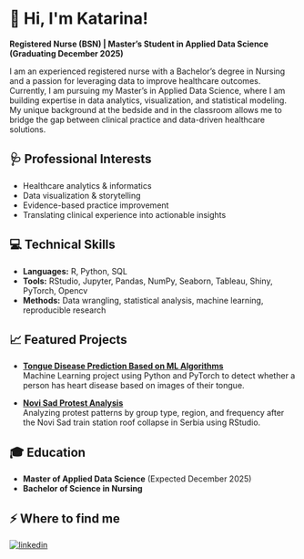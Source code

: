 # 👋 Hi, I'm Katarina!

**Registered Nurse (BSN) | Master’s Student in Applied Data Science (Graduating December 2025)**

<p>I am an experienced registered nurse with a Bachelor’s degree in Nursing and a passion for leveraging data to improve healthcare outcomes. Currently, I am pursuing my Master’s in Applied Data Science, where I am building expertise in data analytics, visualization, and statistical modeling. My unique background at the bedside and in the classroom allows me to bridge the gap between clinical practice and data-driven healthcare solutions.</p>

## 🩺 Professional Interests

- Healthcare analytics & informatics
- Data visualization & storytelling
- Evidence-based practice improvement
- Translating clinical experience into actionable insights

## 💻 Technical Skills

- **Languages:** R, Python, SQL
- **Tools:** RStudio, Jupyter, Pandas, NumPy, Seaborn, Tableau, Shiny, PyTorch, Opencv  
- **Methods:** Data wrangling, statistical analysis, machine learning, reproducible research

## 📈 Featured Projects

- **[Tongue Disease Prediction Based on ML Algorithms](#)**  
Machine Learning project using Python and PyTorch to detect whether a person has heart disease based on images of their tongue.

- **[Novi Sad Protest Analysis](https://katarinatmb.github.io/serbia-protest-analysis/)**  
  Analyzing protest patterns by group type, region, and frequency after the Novi Sad train station roof collapse in Serbia using RStudio.

## 🎓 Education

- **Master of Applied Data Science** (Expected December 2025)
- **Bachelor of Science in Nursing**

<h2>⚡️ Where to find me</h2>
<p><a target="_blank" href="https://www.linkedin.com/in/katamaksbarbosa" style="display: inline-block;"><img src="https://img.shields.io/badge/linkedin-logo?style=for-the-badge&logo=linkedin&logoColor=white&color=%230a77b6" alt="linkedin" /></a></p>
